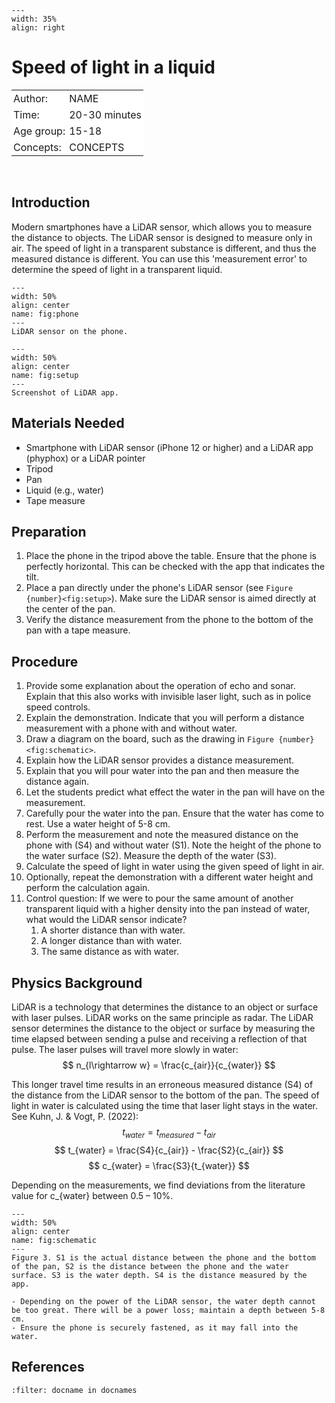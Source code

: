 ```{figure} ../figures/ready.png
---
width: 35%
align: right
```

# Speed of light in a liquid


<table style="width: 100%; border-collapse: collapse; border: none;">
    <tr style="background-color: white;"> 
        <td style="text-align: left; padding: 3px; border: none;">Author:</td>
        <td style="text-align: left; padding: 3px; border: none;">NAME</td>
    </tr>
    <tr style="background-color: white;">
        <td style="text-align: left; padding: 3px; border: none;">Time:</td>
        <td style="text-align: left; padding: 3px; border: none;">20-30 minutes</td>
    </tr>
    <tr style="background-color: white;">
        <td style="text-align: left; padding: 3px; border: none;">Age group:</td>
        <td style="text-align: left; padding: 3px; border: none;">15-18</td>
    </tr>
    <tr style="background-color: white;">
        <td style="text-align: left; padding: 3px; border: none;">Concepts:</td>
        <td style="text-align: left; padding: 3px; border: none;">CONCEPTS</td>
    </tr>
</table><br>

## Introduction
Modern smartphones have a LiDAR sensor, which allows you to measure the distance to objects. The LiDAR sensor is designed to measure only in air. The speed of light in a transparent substance is different, and thus the measured distance is different. You can use this 'measurement error' to determine the speed of light in a transparent liquid.

```{figure} NV-25 LS- figuur1_sensor_300dpi.jpg
---
width: 50%
align: center
name: fig:phone
---
LiDAR sensor on the phone.
```

```{figure} NV-25 LS- figuur2_appscherm_300dpi.jpg
---
width: 50%
align: center
name: fig:setup
---
Screenshot of LiDAR app.
```

## Materials Needed
- Smartphone with LiDAR sensor (iPhone 12 or higher) and a LiDAR app (phyphox) or a LiDAR pointer
- Tripod
- Pan
- Liquid (e.g., water)
- Tape measure

## Preparation
1. Place the phone in the tripod above the table. Ensure that the phone is perfectly horizontal. This can be checked with the app that indicates the tilt. 
2. Place a pan directly under the phone's LiDAR sensor (see `Figure {number}<fig:setup>`). Make sure the LiDAR sensor is aimed directly at the center of the pan. 
3. Verify the distance measurement from the phone to the bottom of the pan with a tape measure.

## Procedure
1. Provide some explanation about the operation of echo and sonar. Explain that this also works with invisible laser light, such as in police speed controls.
2. Explain the demonstration. Indicate that you will perform a distance measurement with a phone with and without water.
3. Draw a diagram on the board, such as the drawing in `Figure {number}<fig:schematic>`.
4. Explain how the LiDAR sensor provides a distance measurement.
5. Explain that you will pour water into the pan and then measure the distance again.
6. Let the students predict what effect the water in the pan will have on the measurement.
7. Carefully pour the water into the pan. Ensure that the water has come to rest. Use a water height of 5-8 cm.
8. Perform the measurement and note the measured distance on the phone with (S4) and without water (S1). Note the height of the phone to the water surface (S2). Measure the depth of the water (S3).
9. Calculate the speed of light in water using the given speed of light in air.
10. Optionally, repeat the demonstration with a different water height and perform the calculation again.
11. Control question: If we were to pour the same amount of another transparent liquid with a higher density into the pan instead of water, what would the LiDAR sensor indicate?
    1. A shorter distance than with water.
    2. A longer distance than with water.
    3. The same distance as with water.

## Physics Background
LiDAR is a technology that determines the distance to an object or surface with laser pulses. LiDAR works on the same principle as radar. The LiDAR sensor determines the distance to the object or surface by measuring the time elapsed between sending a pulse and receiving a reflection of that pulse. The laser pulses will travel more slowly in water:
$$ n_{l\rightarrow w} = \frac{c_{air}}{c_{water}} $$ 

This longer travel time results in an erroneous measured distance (S4) of the distance from the LiDAR sensor to the bottom of the pan. The speed of light in water is calculated using the time that laser light stays in the water. See Kuhn, J. & Vogt, P. (2022):
$$ t_{water} = t_{measured} - t_{air} $$
$$ t_{water} = \frac{S4}{c_{air}} - \frac{S2}{c_{air}} $$
$$ c_{water} = \frac{S3}{t_{water}} $$ 

Depending on the measurements, we find deviations from the literature value for c\_{water} between 0.5 – 10%.

```{figure} NV-25 LS- figuur3_schematische tekening_300dpi.jpg
---
width: 50%
align: center
name: fig:schematic
---
Figure 3. S1 is the actual distance between the phone and the bottom of the pan, S2 is the distance between the phone and the water surface. S3 is the water depth. S4 is the distance measured by the app.
```

```{tip}
- Depending on the power of the LiDAR sensor, the water depth cannot be too great. There will be a power loss; maintain a depth between 5-8 cm.
- Ensure the phone is securely fastened, as it may fall into the water.
```


## References
```{bibliography}
:filter: docname in docnames
```